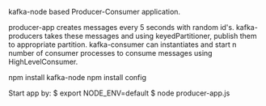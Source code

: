 kafka-node based Producer-Consumer application.

producer-app creates messages every 5 seconds with random id's.
kafka-producers takes these messages and using keyedPartitioner, publish them to appropriate partition.
kafka-consumer can instantiates and start n number of consumer processes to consume messages using HighLevelConsumer.


npm install kafka-node
npm install config

Start app by:
$ export NODE_ENV=default
$ node producer-app.js